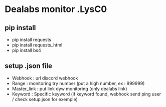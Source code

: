 # Dealabs monitor .LysC0

## pip install 

- pip install requests
- pip install requests_html
- pip install bs4

## setup .json file

- Webhook : url discord webhook
- Range : monitoring try number (put a high number, ex : 999999)
- Master_link : put link dyw monitoring (only dealabs link)
- Keyword : Specific keyword (if keyword found, webhook send ping user / check setup.json for exemple)



